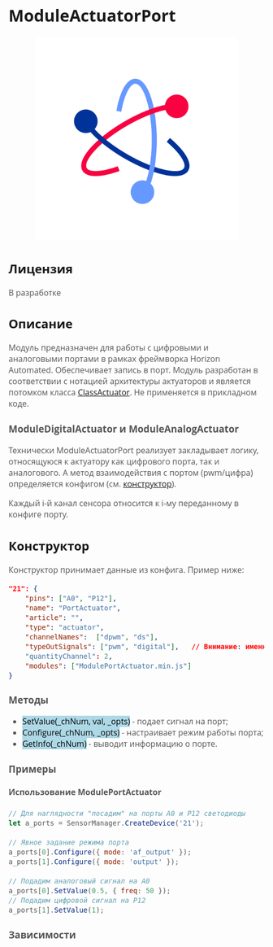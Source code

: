 <div style = "font-family: 'Open Sans', sans-serif; font-size: 16px">

# ModuleActuatorPort

<div style = "color: #555">
    <p align="center">
    <img src="logo.png" width="400" title="hover text">
    </p>
</div>

## Лицензия

<div style = "color: #555">
В разработке
</div>

## Описание
<div style = "color: #555">

Модуль предназначен для работы с цифровыми и аналоговыми портами в рамках фреймворка Horizon Automated. Обеспечивает запись в порт. Модуль разработан в соответствии с нотацией архитектуры актуаторов и является потомком класса [ClassActuator](https://github.com/Konkery/ModuleActuatorArchitecture/blob/main/README.md). Не применяется в прикладном коде.

### ModuleDigitalActuator и ModuleAnalogActuator
Технически ModuleActuatorPort реализует закладывает логику, относящуюся к актуатору как цифрового порта, так и аналогового. 
А метод взаимодействия с портом (pwm/цифра) определяется конфигом (см. [конструктор](./README.md#конструктор)).

Каждый i-й канал сенсора относится к i-му переданному в конфиге порту. 

</div>

## Конструктор
<div style = "color: #555">

Конструктор принимает данные из конфига. Пример ниже:
```json
"21": {
    "pins": ["A0", "P12"],
    "name": "PortActuator",
    "article": "",
    "type": "actuator",
    "channelNames":  ["dpwm", "ds"],
    "typeOutSignals": ["pwm", "digital"],   // Внимание: именно это поле определяет как модуль будет взаимодействовать с данными портами 
    "quantityChannel": 2,
    "modules": ["ModulePortActuator.min.js"]
}
```

### Методы
<div style = "color: #555">

- <mark style="background-color: lightblue">SetValue(_chNum, val, _opts)</mark> - подает сигнал на порт;
- <mark style="background-color: lightblue">Configure(_chNum, _opts)</mark> - настраивает режим работы порта;
- <mark style="background-color: lightblue">GetInfo(_chNum)</mark> - выводит информацию о порте.
</div>

### Примеры
#### Использование ModulePortActuator 
<div style = "color: #555">

```js
// Для наглядности "посадим" на порты А0 и Р12 светодиоды 
let a_ports = SensorManager.CreateDevice('21');

// Явное задание режима порта
a_ports[0].Configure({ mode: 'af_output' });
a_ports[1].Configure({ mode: 'output' });

// Подадим аналоговый сигнал на А0
a_ports[0].SetValue(0.5, { freq: 50 });  
// Подадим цифровой сигнал на P12
a_ports[1].SetValue(1); 

```

<!-- Результат выполнения:
<div align='left'>
    <img src='./example-1.png'>
</div> -->

</div>

### Зависимости
<div style = "color: #555">

</div>

</div>
